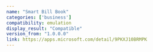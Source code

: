 ```yaml
---
name: "Smart Bill Book"
categories: ['business']
compatibility: emulation
display_result: "Compatible"
version_from: "1.0.0.0"
link: https://apps.microsoft.com/detail/9PKXJ10BRMPK
---
```

